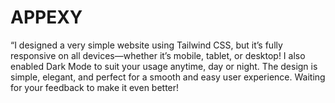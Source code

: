 # APPEXY
“I designed a very simple website using Tailwind CSS, but it’s fully responsive on all devices—whether it’s mobile, tablet, or desktop! I also enabled Dark Mode to suit your usage anytime, day or night. The design is simple, elegant, and perfect for a smooth and easy user experience. Waiting for your feedback to make it even better!
